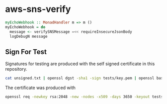 # aws-sns-verify

```hs
myEchoWebhook :: MonadHandler m => m ()
myEchoWebhook = do
  message <- verifySNSMessage =<< requireInsecureJsonBody
  logDebugN message
```

## Sign For Test

Signatures for testing are produced with the self signed certificate in this
repository.

```sh
cat unsigned.txt | openssl dgst -sha1 -sign tests/key.pem | openssl base64
```

The certificate was produced with

```sh
openssl req -newkey rsa:2048 -new -nodes -x509 -days 3650 -keyout tests/key.pem -out tests/cert.pem
```
